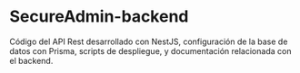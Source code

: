 # SecureAdmin-backend
Código del API Rest desarrollado con NestJS, configuración de la base de datos con Prisma, scripts de despliegue, y documentación relacionada con el backend.
